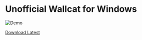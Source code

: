 Unofficial Wallcat for Windows
==============================

![Demo](https://github.com/PaitoAnderson/WallcatWindows/raw/master/demo.png)

[Download Latest](https://github.com/PaitoAnderson/WallcatWindows/releases/latest)
